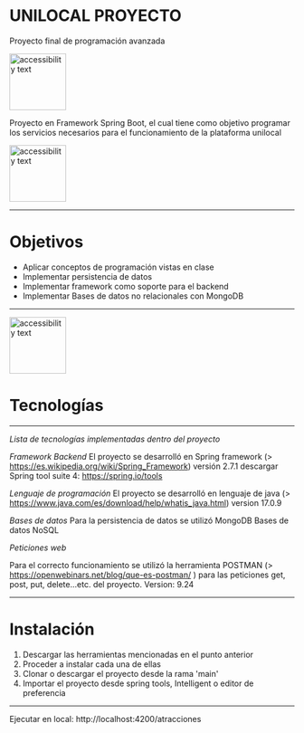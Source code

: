 # UNILOCAL PROYECTO
Proyecto final de programación avanzada


<img src="https://cms.rootstack.com/sites/default/files/inline-images/spring-boot.png" width="100" alt="accessibility text">


Proyecto en Framework Spring Boot, el cual tiene como objetivo programar los servicios necesarios para el funcionamiento de la plataforma unilocal

<img src="https://cms.rootstack.com/sites/default/files/inline-images/java1_1.png" width="100" alt="accessibility text">


****************************************************************************************************************************************************
# Objetivos

* Aplicar conceptos de programación vistas en clase
* Implementar persistencia de datos
* Implementar framework como soporte para el backend
* Implementar Bases de datos no relacionales con MongoDB
*****************************************************************************************************************************************************

<img src="https://upload.wikimedia.org/wikipedia/commons/thumb/9/93/MongoDB_Logo.svg/512px-MongoDB_Logo.svg.png" width="100" alt="accessibility text">

# Tecnologías
******************************************************************************************************************************************************
*Lista de tecnologías implementadas dentro del proyecto*

 *Framework Backend*
El proyecto se desarrolló en Spring framework (> https://es.wikipedia.org/wiki/Spring_Framework) versión 2.7.1 descargar Spring tool suite 4: https://spring.io/tools

 *Lenguaje de programación*
El proyecto se desarrolló en lenguaje de java (> https://www.java.com/es/download/help/whatis_java.html)  version 17.0.9

*Bases de datos*
Para la persistencia de datos se utilizó MongoDB Bases de datos NoSQL

*Peticiones web*

Para el correcto funcionamiento se utilizó la herramienta POSTMAN (> https://openwebinars.net/blog/que-es-postman/ ) 
para las peticiones get, post, put, delete...etc. del proyecto. Version: 9.24
****************************************************************************************************************************************************
# Instalación

1. Descargar las herramientas mencionadas en el punto anterior
2. Proceder a instalar cada una de ellas
3. Clonar o descargar el proyecto desde la rama 'main'
4. Importar el proyecto desde spring tools, Intelligent o editor de preferencia

****************************************************************************************************************************************************

Ejecutar en local: http://localhost:4200/atracciones
